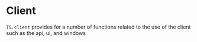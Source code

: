 # Client

`TS.client` provides for a number of functions related to the use of the client such as the api, ui, and windows

